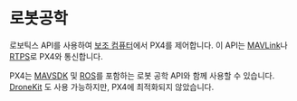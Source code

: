 # 로봇공학

로보틱스 API를 사용하여 [보조 컴퓨터](../companion_computer/pixhawk_companion.md)에서 PX4를 제어합니다. 이 API는 [MAVLink](../middleware/mavlink.md)나 [RTPS](../middleware/micrortps.md)로 PX4와 통신합니다.

PX4는 [MAVSDK](https://mavsdk.mavlink.io/) 및 [ROS](../ros/README.md)를 포함하는 로봇 공학 API와 함께 사용할 수 있습니다. [DroneKit](../robotics/dronekit.md) 도 사용 가능하지만, PX4에 최적화되지 않았습니다.
